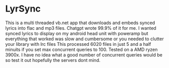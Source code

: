 # LyrSync

This is a multi threaded vb.net app that downloads and embeds synced lyrics into flac and mp3 files.
Chatgpt wrote 99.9% of it for me. 
I wanted synced lyrics to display on my android head unit with poweramp but everything that worked was slow and cumbersome or you needed to clutter your library with lrc files
This processed 6020 files in just 5 and a half minuits if you set max concurrent queries to 100. Tested on a AMD ryzen 3900x.
I have no idea what a good number of concurrent queries would be so test it out hopefully the servers dont mind.
